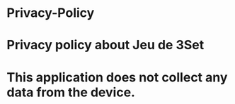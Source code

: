 # Privacy-Policy
# Privacy policy about Jeu de 3Set
# This application does not collect any data from the device.
